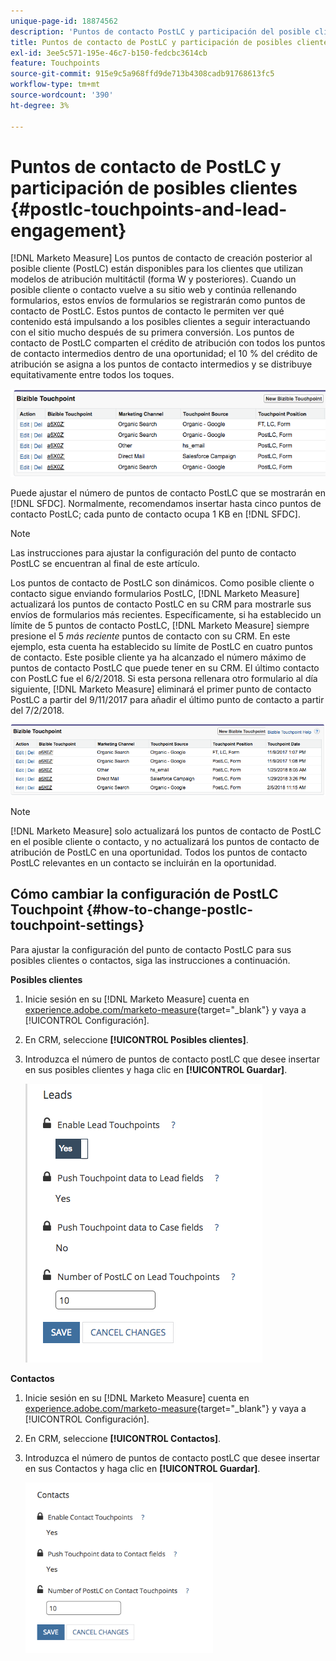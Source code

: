 ```yaml
---
unique-page-id: 18874562
description: 'Puntos de contacto PostLC y participación del posible cliente: Marketo Measure, documentación del producto'
title: Puntos de contacto de PostLC y participación de posibles clientes
exl-id: 3ee5c571-195e-46c7-b150-fedcbc3614cb
feature: Touchpoints
source-git-commit: 915e9c5a968ffd9de713b4308cadb91768613fc5
workflow-type: tm+mt
source-wordcount: '390'
ht-degree: 3%

---
```


# Puntos de contacto de PostLC y participación de posibles clientes {#postlc-touchpoints-and-lead-engagement}

[!DNL Marketo Measure] Los puntos de contacto de creación posterior al posible cliente (PostLC) están disponibles para los clientes que utilizan modelos de atribución multitáctil (forma W y posteriores). Cuando un posible cliente o contacto vuelve a su sitio web y continúa rellenando formularios, estos envíos de formularios se registrarán como puntos de contacto de PostLC. Estos puntos de contacto le permiten ver qué contenido está impulsando a los posibles clientes a seguir interactuando con el sitio mucho después de su primera conversión. Los puntos de contacto de PostLC comparten el crédito de atribución con todos los puntos de contacto intermedios dentro de una oportunidad; el 10 % del crédito de atribución se asigna a los puntos de contacto intermedios y se distribuye equitativamente entre todos los toques.

![](assets/1.png)

Puede ajustar el número de puntos de contacto PostLC que se mostrarán en [!DNL SFDC]. Normalmente, recomendamos insertar hasta cinco puntos de contacto PostLC; cada punto de contacto ocupa 1 KB en [!DNL SFDC].

>[!NOTE]
>
>Las instrucciones para ajustar la configuración del punto de contacto PostLC se encuentran al final de este artículo.

Los puntos de contacto de PostLC son dinámicos. Como posible cliente o contacto sigue enviando formularios PostLC, [!DNL Marketo Measure] actualizará los puntos de contacto PostLC en su CRM para mostrarle sus envíos de formularios más recientes. Específicamente, si ha establecido un límite de 5 puntos de contacto PostLC, [!DNL Marketo Measure] siempre presione el 5 _más reciente_ puntos de contacto con su CRM.  En este ejemplo, esta cuenta ha establecido su límite de PostLC en cuatro puntos de contacto. Este posible cliente ya ha alcanzado el número máximo de puntos de contacto PostLC que puede tener en su CRM. El último contacto con PostLC fue el 6/2/2018. Si esta persona rellenara otro formulario al día siguiente, [!DNL Marketo Measure] eliminará el primer punto de contacto PostLC a partir del 9/11/2017 para añadir el último punto de contacto a partir del 7/2/2018.

![](assets/2.png)

>[!NOTE]
>
>[!DNL Marketo Measure] solo actualizará los puntos de contacto de PostLC en el posible cliente o contacto, y no actualizará los puntos de contacto de atribución de PostLC en una oportunidad. Todos los puntos de contacto PostLC relevantes en un contacto se incluirán en la oportunidad.

## Cómo cambiar la configuración de PostLC Touchpoint {#how-to-change-postlc-touchpoint-settings}

Para ajustar la configuración del punto de contacto PostLC para sus posibles clientes o contactos, siga las instrucciones a continuación.

**Posibles clientes**

1. Inicie sesión en su [!DNL Marketo Measure] cuenta en [experience.adobe.com/marketo-measure](https://experience.adobe.com/marketo-measure){target="_blank"} y vaya a [!UICONTROL Configuración].

1. En CRM, seleccione **[!UICONTROL Posibles clientes]**.

1. Introduzca el número de puntos de contacto postLC que desee insertar en sus posibles clientes y haga clic en **[!UICONTROL Guardar]**.

   ![](assets/3.png)

**Contactos**

1. Inicie sesión en su [!DNL Marketo Measure] cuenta en [experience.adobe.com/marketo-measure](https://experience.adobe.com/marketo-measure){target="_blank"} y vaya a [!UICONTROL Configuración].

1. En CRM, seleccione **[!UICONTROL Contactos]**.

1. Introduzca el número de puntos de contacto postLC que desee insertar en sus Contactos y haga clic en **[!UICONTROL Guardar]**.

   ![](assets/4.png)
